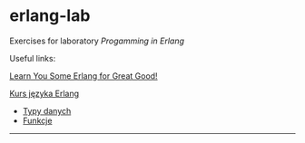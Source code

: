 ﻿# erlang-lab
Exercises for laboratory _Progamming in Erlang_

Useful links:

[Learn You Some Erlang for Great Good!](http://learnyousomeerlang.com/content)

[Kurs języka Erlang](http://cahir.eisp.pl/doku.php?id=erlang)
- [Typy danych](http://cahir.eisp.pl/doku.php?id=erlang:syntax)
- [Funkcje](http://cahir.eisp.pl/doku.php?id=erlang:funs)

---